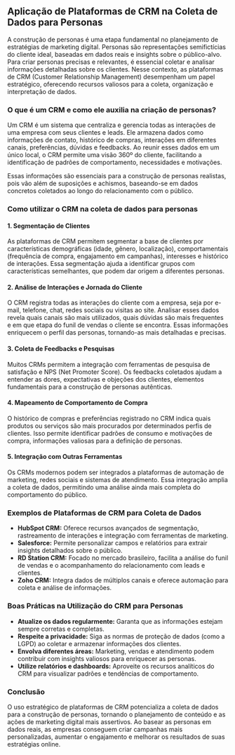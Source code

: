 
## Aplicação de Plataformas de CRM na Coleta de Dados para Personas

A construção de personas é uma etapa fundamental no planejamento de estratégias de marketing digital. Personas são representações semifictícias do cliente ideal, baseadas em dados reais e insights sobre o público-alvo. Para criar personas precisas e relevantes, é essencial coletar e analisar informações detalhadas sobre os clientes. Nesse contexto, as plataformas de CRM (Customer Relationship Management) desempenham um papel estratégico, oferecendo recursos valiosos para a coleta, organização e interpretação de dados.

### O que é um CRM e como ele auxilia na criação de personas?

Um CRM é um sistema que centraliza e gerencia todas as interações de uma empresa com seus clientes e leads. Ele armazena dados como informações de contato, histórico de compras, interações em diferentes canais, preferências, dúvidas e feedbacks. Ao reunir esses dados em um único local, o CRM permite uma visão 360º do cliente, facilitando a identificação de padrões de comportamento, necessidades e motivações.

Essas informações são essenciais para a construção de personas realistas, pois vão além de suposições e achismos, baseando-se em dados concretos coletados ao longo do relacionamento com o público.

### Como utilizar o CRM na coleta de dados para personas

#### 1. **Segmentação de Clientes**
As plataformas de CRM permitem segmentar a base de clientes por características demográficas (idade, gênero, localização), comportamentais (frequência de compra, engajamento em campanhas), interesses e histórico de interações. Essa segmentação ajuda a identificar grupos com características semelhantes, que podem dar origem a diferentes personas.

#### 2. **Análise de Interações e Jornada do Cliente**
O CRM registra todas as interações do cliente com a empresa, seja por e-mail, telefone, chat, redes sociais ou visitas ao site. Analisar esses dados revela quais canais são mais utilizados, quais dúvidas são mais frequentes e em que etapa do funil de vendas o cliente se encontra. Essas informações enriquecem o perfil das personas, tornando-as mais detalhadas e precisas.

#### 3. **Coleta de Feedbacks e Pesquisas**
Muitos CRMs permitem a integração com ferramentas de pesquisa de satisfação e NPS (Net Promoter Score). Os feedbacks coletados ajudam a entender as dores, expectativas e objeções dos clientes, elementos fundamentais para a construção de personas autênticas.

#### 4. **Mapeamento de Comportamento de Compra**
O histórico de compras e preferências registrado no CRM indica quais produtos ou serviços são mais procurados por determinados perfis de clientes. Isso permite identificar padrões de consumo e motivações de compra, informações valiosas para a definição de personas.

#### 5. **Integração com Outras Ferramentas**
Os CRMs modernos podem ser integrados a plataformas de automação de marketing, redes sociais e sistemas de atendimento. Essa integração amplia a coleta de dados, permitindo uma análise ainda mais completa do comportamento do público.

### Exemplos de Plataformas de CRM para Coleta de Dados

- **HubSpot CRM:** Oferece recursos avançados de segmentação, rastreamento de interações e integração com ferramentas de marketing.
- **Salesforce:** Permite personalizar campos e relatórios para extrair insights detalhados sobre o público.
- **RD Station CRM:** Focado no mercado brasileiro, facilita a análise do funil de vendas e o acompanhamento do relacionamento com leads e clientes.
- **Zoho CRM:** Integra dados de múltiplos canais e oferece automação para coleta e análise de informações.

### Boas Práticas na Utilização do CRM para Personas

- **Atualize os dados regularmente:** Garanta que as informações estejam sempre corretas e completas.
- **Respeite a privacidade:** Siga as normas de proteção de dados (como a LGPD) ao coletar e armazenar informações dos clientes.
- **Envolva diferentes áreas:** Marketing, vendas e atendimento podem contribuir com insights valiosos para enriquecer as personas.
- **Utilize relatórios e dashboards:** Aproveite os recursos analíticos do CRM para visualizar padrões e tendências de comportamento.

### Conclusão

O uso estratégico de plataformas de CRM potencializa a coleta de dados para a construção de personas, tornando o planejamento de conteúdo e as ações de marketing digital mais assertivos. Ao basear as personas em dados reais, as empresas conseguem criar campanhas mais personalizadas, aumentar o engajamento e melhorar os resultados de suas estratégias online.
```
